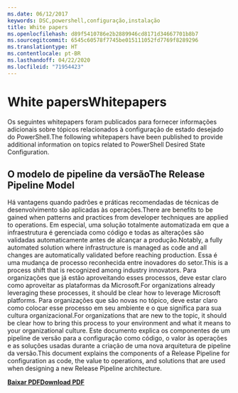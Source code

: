 ```yaml
---
ms.date: 06/12/2017
keywords: DSC,powershell,configuração,instalação
title: White papers
ms.openlocfilehash: d89f5410786e2b2889946cd8171d34667701b8b7
ms.sourcegitcommit: 6545c60578f7745be015111052fd7769f8289296
ms.translationtype: HT
ms.contentlocale: pt-BR
ms.lasthandoff: 04/22/2020
ms.locfileid: "71954423"
---
```

# <a name="whitepapers"></a><span data-ttu-id="9f27c-103">White papers</span><span class="sxs-lookup"><span data-stu-id="9f27c-103">Whitepapers</span></span>

<span data-ttu-id="9f27c-104">Os seguintes whitepapers foram publicados para fornecer informações adicionais sobre tópicos relacionados à configuração de estado desejado do PowerShell.</span><span class="sxs-lookup"><span data-stu-id="9f27c-104">The following whitepapers have been published to provide additional information on topics related to PowerShell Desired State Configuration.</span></span>

## <a name="the-release-pipeline-model"></a><span data-ttu-id="9f27c-105">O modelo de pipeline da versão</span><span class="sxs-lookup"><span data-stu-id="9f27c-105">The Release Pipeline Model</span></span>
<span data-ttu-id="9f27c-106">Há vantagens quando padrões e práticas recomendadas de técnicas de desenvolvimento são aplicadas às operações.</span><span class="sxs-lookup"><span data-stu-id="9f27c-106">There are benefits to be gained when patterns and practices from developer techniques are applied to operations.</span></span> <span data-ttu-id="9f27c-107">Em especial, uma solução totalmente automatizada em que a infraestrutura é gerenciada como código e todas as alterações são validadas automaticamente antes de alcançar a produção.</span><span class="sxs-lookup"><span data-stu-id="9f27c-107">Notably, a fully automated solution where infrastructure is managed as code and all changes are automatically validated before reaching production.</span></span> <span data-ttu-id="9f27c-108">Essa é uma mudança de processo reconhecida entre inovadores do setor.</span><span class="sxs-lookup"><span data-stu-id="9f27c-108">This is a process shift that is recognized among industry innovators.</span></span> <span data-ttu-id="9f27c-109">Para organizações que já estão aproveitando esses processos, deve estar claro como aproveitar as plataformas da Microsoft.</span><span class="sxs-lookup"><span data-stu-id="9f27c-109">For organizations already leveraging these processes, it should be clear how to leverage Microsoft platforms.</span></span> <span data-ttu-id="9f27c-110">Para organizações que são novas no tópico, deve estar claro como colocar esse processo em seu ambiente e o que significa para sua cultura organizacional.</span><span class="sxs-lookup"><span data-stu-id="9f27c-110">For organizations that are new to the topic, it should be clear how to bring this process to your environment and what it means to your organizational culture.</span></span> <span data-ttu-id="9f27c-111">Este documento explica os componentes de um pipeline de versão para a configuração como código, o valor às operações e as soluções usadas durante a criação de uma nova arquitetura de pipeline da versão.</span><span class="sxs-lookup"><span data-stu-id="9f27c-111">This document explains the components of a Release Pipeline for configuration as code, the value to operations, and solutions that are used when designing a new Release Pipeline architecture.</span></span>

<span data-ttu-id="9f27c-112">**[Baixar PDF](https://aka.ms/thereleasepipelinemodelpdf)**</span><span class="sxs-lookup"><span data-stu-id="9f27c-112">**[Download PDF](https://aka.ms/thereleasepipelinemodelpdf)**</span></span>